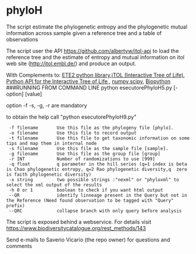 phyloH
======

The script estimate the phylogenetic entropy and the phylogenetic mutual information across sample given a reference tree and a table of observations

The script user the API https://github.com/albertyw/itol-api to load the reference 
tree and the estimate of entropy and mutual information on itol web site (http://itol.embl.de/) and produce an output.

With Complements to: [ETE2 python library](http://pythonhosted.org/ete2/),[iTOL (Interactive Tree of Life)](http://itol.embl.de/), [Python API for the Interactive Tree of Life ](https://github.com/albertyw/itol-api), [numpy](http://www.numpy.org/),[scipy](http://www.scipy.org/), [Biopython](http://biopython.org/wiki/Main_Page)
###RUNNING FROM COMMAND LINE
python esecutorePhyloH5.py [-option] [value]

option -f  -s, -g, -r are mandatory

to obtain the help call
"python esecutorePhyloH9.py"


     -f filename       Use this file as the phylogeny file [phylo].
     -o filename       Use this file to record output
     -t filename       Use this file to get taxonomic information on some tips and map them in internal node
     -s filename       Use this file as the sample file [sample].
     -g filename       Use this file as the group file [group]
     -r INT            Number of randomizations to use [999]
     -q float          q parameter in the hill series (q=1 index is beta is Chao phylogenetic entropy, q=2 Rao phylogenetic diversity,q  zero is faith phylogenetic diversity)
     -x string         two possible strings :"nexml" or "phyloxml" to select the xml output of the results
     -h 0 or 1         boolean to check if you want html output
     --QR              identify linneage present in the Query but not in the Reference (Need found observation to be tagged with "Query" prefix)
     --QRC             collapse branch with only query before analysis
  
 
 The script is exposed behind a webservice. For details visit https://www.biodiversitycatalogue.org/rest_methods/143

Send e-mails to Saverio Vicario (the repo owner) for questions and comments